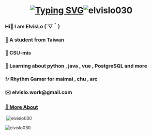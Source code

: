 <h1 align="center"><a href="https://git.io/typing-svg"><img src="https://readme-typing-svg.demolab.com?font=Winky+Rough&weight=500&size=30&pause=1000&center=true&vCenter=true&width=440&lines=meow+(+*%EF%BD%80%CF%89%C2%B4);I+am+ElvisLo+%CA%95+%E2%80%A2%E1%B4%A5%E2%80%A2%CA%94;A+Rhythm+Gamer;orange+cat+not+fat+(*%2F%CF%89%EF%BC%BC*);Tabby+cat+is+cute" alt="Typing SVG" /></a><img src="https://komarev.com/ghpvc/?username=elvislo030&label=Profile%20views&color=0e75b6&style=flat" alt="elvislo030" /></h1>

<h3>Hi👋 I am ElvisLo (´▽｀)</h3>
<h3>📌 A student from Taiwan</h3>
<h3>🏫 CSU-mis</h3>
<h3>📖 Learning about python , java , vue , PostgreSQL and more</h3>
<h3>✨ Rhythm Gamer for maimai , chu , arc</h3>
<h3>✉️ elvislo.work@gmail.com</h3>
<h3><a href="https://elvislo030.notion.site/?pvs=4">🐶 More About</a></h3>



<p>&nbsp;<img align="center" src="https://github-readme-stats.vercel.app/api?username=elvislo030&show_icons=true&locale=en" alt="elvislo030" /></p>
<p><img align="center" src="https://github-readme-streak-stats.herokuapp.com/?user=elvislo030&" alt="elvislo030" /> </p>

